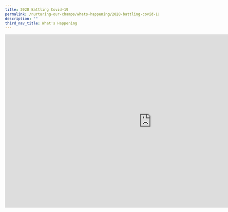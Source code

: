 ```yaml
---
title: 2020 Battling Covid–19
permalink: /nurturing-our-champs/whats-happening/2020-battling-covid-19/
description: ""
third_nav_title: What's Happening
---
```

<iframe src="https://docs.google.com/presentation/d/e/2PACX-1vS0DE8GTWOrrFtrtivelD5iSKjb0_iU1Em9UHY7kUWKX1WxKXRvRcK-7uj5PeaHm_FzrVXTGhxP44IO/embed?start=false&loop=false&delayms=10000" frameborder="0" width="960" height="569" allowfullscreen="true"></iframe>